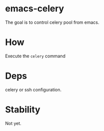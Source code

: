 emacs-celery
============

The goal is to control celery pool from emacs.

# How

Execute the `celery` command

# Deps

celery or ssh configuration.

# Stability

Not yet.
